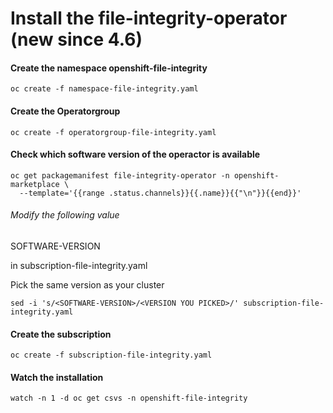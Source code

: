 # Install the file-integrity-operator (new since 4.6)

#### Create the namespace openshift-file-integrity
```
oc create -f namespace-file-integrity.yaml
```

#### Create the Operatorgroup
```
oc create -f operatorgroup-file-integrity.yaml
```

#### Check which software version of the operactor is available
```
oc get packagemanifest file-integrity-operator -n openshift-marketplace \
  --template='{{range .status.channels}}{{.name}}{{"\n"}}{{end}}'
  ```
  ###### Modify the following value
  SOFTWARE-VERSION

  in subscription-file-integrity.yaml

  Pick the same version as your cluster
  ```
  sed -i 's/<SOFTWARE-VERSION>/<VERSION YOU PICKED>/' subscription-file-integrity.yaml
  ```
  #### Create the subscription
  ```
  oc create -f subscription-file-integrity.yaml
  ```

  #### Watch the installation
  ```
  watch -n 1 -d oc get csvs -n openshift-file-integrity
  ```
